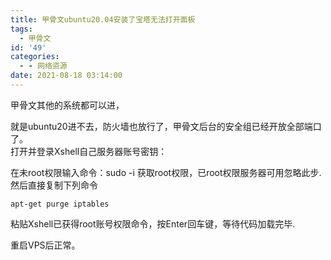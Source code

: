 ```yaml
---
title: 甲骨文ubuntu20.04安装了宝塔无法打开面板
tags:
  - 甲骨文
id: '49'
categories:
  - - 网络资源
date: 2021-08-18 03:14:00
---
```


甲骨文其他的系统都可以进，

就是ubuntu20进不去，防火墙也放行了，甲骨文后台的安全组已经开放全部端口了。  
打开并登录Xshell自己服务器账号密钥：

在未root权限输入命令：sudo -i 获取root权限，已root权限服务器可用忽略此步.然后直接复制下列命令

```
apt-get purge iptables
```

粘贴Xshell已获得root账号权限命令，按Enter回车键，等待代码加载完毕.

重启VPS后正常。